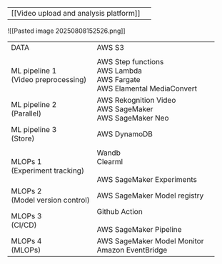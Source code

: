 

|                                        |     |
| -------------------------------------- | --- |
| [[Video upload and analysis platform]] |     |

![[Pasted image 20250808152526.png]]



|                                        |                                                                               |     |
| -------------------------------------- | ----------------------------------------------------------------------------- | --- |
| DATA                                   | AWS S3                                                                        |     |
|                                        |                                                                               |     |
| ML pipeline 1<br>(Video preprocessing) | AWS Step functions<br>AWS Lambda<br>AWS Fargate<br>AWS Elamental MediaConvert |     |
| ML pipeline 2<br>(Parallel)            | AWS Rekognition Video<br>AWS SageMaker<br>AWS SageMaker Neo                   |     |
| ML pipeline 3<br>(Store)<br>           | AWS DynamoDB                                                                  |     |
|                                        |                                                                               |     |
| MLOPs 1<br>(Experiment tracking)       | Wandb<br>Clearml<br><br>AWS SageMaker Experiments                             |     |
| MLOPs 2<br>(Model version control)     | AWS SageMaker Model registry                                                  |     |
| MLOPs 3<br>(CI/CD)                     | Github Action<br><br>AWS SageMaker Pipeline                                   |     |
| MLOPs 4<br>(MLOPs)                     | AWS SageMaker Model Monitor<br>Amazon EventBridge                             |     |
